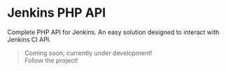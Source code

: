 # Jenkins PHP API
Complete PHP API for Jenkins. An easy solution designed to interact with Jenkins CI API.

>
> Coming soon, currently under development!\
> Follow the project!
>
